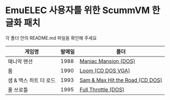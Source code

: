 # EmuELEC 사용자를 위한 ScummVM 한글화 패치

각 폴더 안의 README.md 파일을 확인해 주세요

|게임명|발매일|폴더|
|--|--|--|
|매니악 맨션|1988|[Maniac Mansion (DOS)](https://github.com/british-choi/ScummVM-Kor-Trs/tree/master/Maniac%20Mansion%20(DOS))|
|룸|1990|[Loom (CD DOS VGA)](https://github.com/british-choi/ScummVM-Kor-Trs/tree/master/Loom%20(CD%20DOS%20VGA))|
|샘 & 맥스 히트 더 로드|1993|[Sam & Max Hit the Road (CD DOS)](https://github.com/british-choi/ScummVM-Kor-Trs/tree/master/Sam%20%26%20Max%20Hit%20the%20Road%20(CD%20DOS))|
|풀 쓰로틀|1995|[Full Throttle (DOS)](https://github.com/british-choi/ScummVM-Kor-Trs/tree/master/Full%20Throttle%20(DOS))|
